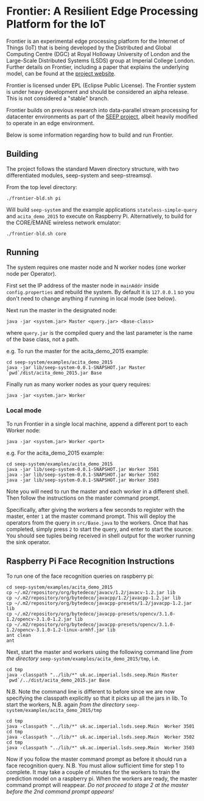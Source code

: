 # Frontier: A Resilient Edge Processing Platform for the IoT
Frontier is an experimental edge processing platform for the Internet of Things
(IoT) that is being developed by the Distributed and Global Computing Centre
(DGC) at Royal Holloway University of London and the Large-Scale Distributed
Systems (LSDS) group at Imperial College London. Further details on Frontier,
including a paper that explains the underlying model, can be found at the
[project website](http://lsds.doc.ic.ac.uk/projects/ita-dsm).

Frontier is licensed under EPL (Eclipse Public License). The Frontier system is
under heavy development and should be considered an alpha release. This is not
considered a "stable" branch.

Frontier builds on previous research into data-parallel stream processing for 
datacenter environments as part of the [SEEP project](http://lsds.doc.ic.ac.uk/projects/seep),
albeit heavily modified to operate in an edge environment. 

Below is some information regarding how to build and run Frontier.

## Building 
The project follows the standard Maven directory structure, with two
differentiated modules, seep-system and seep-streamsql.

From the top level directory:

```./frontier-bld.sh pi```

Will build `seep-system` and the example applications `stateless-simple-query` and
`acita_demo_2015` to execute on Raspberry Pi. Alternatively, to build for the
CORE/EMANE wireless network emulator:

```./frontier-bld.sh core```

## Running
The system requires one master node and N worker nodes (one worker node per
Operator).

First set the IP address of the master node in `mainAddr` inside
`config.properties` and rebuild the system. By default it is `127.0.0.1`
so you don't need to change anything if running in local mode (see below).

Next run the master in the designated node:

```java -jar <system.jar> Master <query.jar> <Base-class>```

where `query.jar` is the compiled query and the last parameter is the name of 
the base class, not a path.

e.g. To run the master for the acita_demo_2015 example:
```
cd seep-system/examples/acita_demo_2015
java -jar lib/seep-system-0.0.1-SNAPSHOT.jar Master `pwd`/dist/acita_demo_2015.jar Base
```

Finally run as many worker nodes as your query requires:

```java -jar <system.jar> Worker```

### Local mode

To run Frontier in a single local machine, append a different port to
each Worker node:

```java -jar <system.jar> Worker <port>```

e.g. For the acita_demo_2015 example:
```
cd seep-system/examples/acita_demo_2015
java -jar lib/seep-system-0.0.1-SNAPSHOT.jar Worker 3501 
java -jar lib/seep-system-0.0.1-SNAPSHOT.jar Worker 3502 
java -jar lib/seep-system-0.0.1-SNAPSHOT.jar Worker 3503 
```

Note you will need to run the master and each worker in a different shell. Then follow
the instructions on the master command prompt. 

Specifically, after giving the workers a few seconds to register with the master, enter `1` at the master command prompt.
This will deploy the operators from the query in `src/Base.java` to the workers.
Once that has completed, simply press `2` to start the query, and enter to start the source.
You should see tuples being received in shell output for the worker running the sink operator. 


## Raspberry Pi Face Recognition Instructions
To run one of the face recognition queries on raspberry pi:
```
cd seep-system/examples/acita_demo_2015
cp ~/.m2/repository/org/bytedeco/javacv/1.2/javacv-1.2.jar lib
cp ~/.m2/repository/org/bytedeco/javacpp/1.2/javacpp-1.2.jar lib
cp ~/.m2/repository/org/bytedeco/javacpp-presets/1.2/javacpp-1.2.jar lib
cp ~/.m2/repository/org/bytedeco/javacpp-presets/opencv/3.1.0-1.2/opencv-3.1.0-1.2.jar lib
cp ~/.m2/repository/org/bytedeco/javacpp-presets/opencv/3.1.0-1.2/opencv-3.1.0-1.2-linux-armhf.jar lib
ant clean
ant
```

Next, start the master and workers using the following command line *from the directory* `seep-system/examples/acita_demo_2015/tmp`, i.e.
```
cd tmp
java -classpath "../lib/*" uk.ac.imperial.lsds.seep.Main Master `pwd`/../dist/acita_demo_2015.jar Base
```

N.B. Note the command line is different to before since we are now specifying the classpath explicitly so that it picks up all the jars in lib.
To start the workers, N.B. again *from the directory* `seep-system/examples/acita_demo_2015/tmp`

```
cd tmp
java -classpath "../lib/*" uk.ac.imperial.lsds.seep.Main  Worker 3501
cd tmp
java -classpath "../lib/*" uk.ac.imperial.lsds.seep.Main  Worker 3502
cd tmp
java -classpath "../lib/*" uk.ac.imperial.lsds.seep.Main  Worker 3503
```

Now if you follow the master command prompt as before it should run a face recognition query.
N.B. You must allow sufficient time for step 1 to complete. It may take a couple of minutes for the workers to
train the prediction model on a raspberry pi. When the workers are ready, the master command prompt will reappear.
*Do not proceed to stage 2 at the master before the 2nd command prompt appears!*
